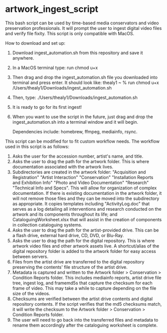 # artwork_ingest_script
This bash script can be used by time-based media conservators and video preservation professionals. It will prompt the user to ingest digital video files and verify file fixity. This script is only compatible with MacOS.

How to download and set up:
1. Download ingest_automation.sh from this repository and save it anywhere.
2. In a MacOS terminal type: run chmod u+x
3. Then drag and drop the ingest_automation.sh file you downloaded into terminal and press enter. It should look like: thealy1 ~ % run chmod u+x /Users/thealy1/Downloads/ingest_automation.sh
4. Then, type: ./Users/thealy1/Downloads/ingest_automation.sh
5. It is ready to go for its first ingest!
6. When you want to use the script in the future, just drag and drop the ingest_automation.sh into a terminal window and it will begin.

   Dependencies include: homebrew, ffmpeg, mediainfo, rsync.


This script can be modified for to fit custom workflow needs. The workflow used in this script is as follows:

1. Asks the user for the accession number, artist's name, and title.
2. Asks the user to drag the path for the artwork folder. This is where documentation associated with the artwork lives.
3. Subdirectories are created in the artwork folder: "Acquisition and Registration" "Artist Interaction" "Conservation" "Installation Reports and Exhibition Info" "Photo and Video Documentation" "Research" "Technical Info and Specs". This will allow for organization of complex documentation. If there is existing documentation in the artwork folder, it will not remove those files and they can be moved into the subdirectory as appropriate. It copies templates including "ActivityLog.doc" that serves as a log detailing all interventions and research conducted on the artwork and its components throughout its life; and CataloguingWorksheet.xlsx that will assist in the creation of components in collection cataloguing systems.
4. Asks the user to drag the path for the artist-provided drive. This can be a flash drive, external hard drive, CD, DVD, or Blu-Ray. 
5. Asks the user to drag the path for the digital repository. This is where artwork video files and other artwork assets live. A shortcut/alias of the digital repository folder is added to the artwork folder for easy access between servers.
6. Files from the artist drive are transferred to the digital repository preserving the contents' file structure of the artist drive.
7. Metadata is captured and written to the Artwork folder > Conservation > Condition Reports folder. This includes mediainfo reports, artist drive file tree, ingest log, and framemd5s that capture the checksum for each frame of video. This may take a while to capture depending on the file size of the videos.
8. Checksums are verified between the artist drive contents and digital repository contents. If the script verifies that the md5 checksums match, it will write the checksum to the Artwork folder > Conservation > Condition Reports folder.
9. The user will need to go back into the transferred files and metadata to rename them accordingly after the cataloguing worksheet is complete.
